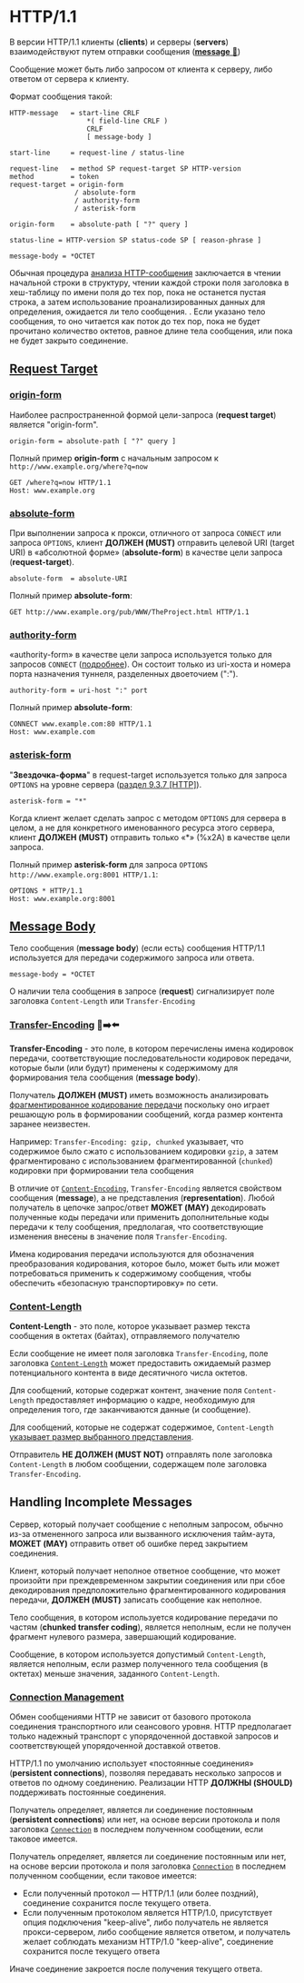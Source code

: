 # HTTP/1.1

В версии HTTP/1.1 клиенты (**clients**) и серверы (**servers**) взаимодействуют путем отправки сообщения ([**message** 📂](../topics/messages.md))

Сообщение может быть либо запросом от клиента к серверу, либо ответом от сервера к клиенту.

Формат сообщения такой:

```
HTTP-message   = start-line CRLF
                   *( field-line CRLF )
                   CRLF
                   [ message-body ]

start-line     = request-line / status-line

request-line   = method SP request-target SP HTTP-version
method         = token
request-target = origin-form
                / absolute-form
                / authority-form
                / asterisk-form

origin-form    = absolute-path [ "?" query ]

status-line = HTTP-version SP status-code SP [ reason-phrase ]

message-body = *OCTET

```

Обычная процедура [анализа HTTP-сообщения](https://www.rfc-editor.org/rfc/rfc9112.html#section-2.2) заключается в чтении начальной строки в структуру, чтении каждой строки поля заголовка в хеш-таблицу по имени поля до тех пор, пока не останется пустая строка, а затем использование проанализированных данных для определения, ожидается ли тело сообщения. . Если указано тело сообщения, то оно читается как поток до тех пор, пока не будет прочитано количество октетов, равное длине тела сообщения, или пока не будет закрыто соединение.

## [Request Target](https://www.rfc-editor.org/rfc/rfc9112.html#section-3.2)

### [origin-form](https://www.rfc-editor.org/rfc/rfc9112.html#name-origin-form)

Наиболее распространенной формой цели-запроса (**request target**) является "origin-form".

`origin-form = absolute-path [ "?" query ]`

Полный пример **origin-form** с начальным запросом к `http://www.example.org/where?q=now`

```
GET /where?q=now HTTP/1.1
Host: www.example.org
```

### [absolute-form](https://www.rfc-editor.org/rfc/rfc9112.html#name-absolute-form)

При выполнении запроса к прокси, отличного от запроса `CONNECT` или запроса `OPTIONS`, клиент **ДОЛЖЕН (MUST)** отправить целевой URI (target URI) в «абсолютной форме» (**absolute-form**) в качестве цели запроса (**request-target**).

`absolute-form  = absolute-URI`

Полный пример **absolute-form**:

```
GET http://www.example.org/pub/WWW/TheProject.html HTTP/1.1
```

### [authority-form](https://www.rfc-editor.org/rfc/rfc9112.html#name-authority-form)

«authority-form» в качестве цели запроса используется только для запросов `CONNECT` ([подробнее](https://www.rfc-editor.org/rfc/rfc9110#section-9.3.6)). Он состоит только из uri-хоста и номера порта назначения туннеля, разделенных двоеточием (":").

`authority-form = uri-host ":" port`

Полный пример **absolute-form**:

```
CONNECT www.example.com:80 HTTP/1.1
Host: www.example.com

```

### [asterisk-form](https://www.rfc-editor.org/rfc/rfc9112.html#name-asterisk-form)

"**Звездочка-форма**" в request-target используется только для запроса `OPTIONS` на уровне сервера ([раздел 9.3.7 [HTTP]](https://www.rfc-editor.org/rfc/rfc9110#section-9.3.7)).

`asterisk-form = "*"`

Когда клиент желает сделать запрос с методом `OPTIONS` для сервера в целом, а не для конкретного именованного ресурса этого сервера, клиент **ДОЛЖЕН (MUST)** отправить только «*» (%x2A) в качестве цели запроса.

Полный пример **asterisk-form** для запроса `OPTIONS http://www.example.org:8001 HTTP/1.1`:

```
OPTIONS * HTTP/1.1
Host: www.example.org:8001
```

## [Message Body](https://www.rfc-editor.org/rfc/rfc9112.html#name-message-body)

Тело сообщения (**message body**) (если есть) сообщения HTTP/1.1 используется для передачи содержимого запроса или ответа.

`message-body = *OCTET`

О наличии тела сообщения в запросе (**request**) сигнализирует поле заголовка `Content-Length` или `Transfer-Encoding`

### [Transfer-Encoding](https://www.rfc-editor.org/rfc/rfc9112.html#section-6.1) 🎩➡️⬅️

**Transfer-Encoding** - это поле, в котором перечислены имена кодировок передачи, соответствующие последовательности кодировок передачи, которые были (или будут) применены к содержимому для формирования тела сообщения (**message body**).

Получатель **ДОЛЖЕН (MUST)** иметь возможность анализировать [фрагментированное кодирование передачи](https://www.rfc-editor.org/rfc/rfc9112.html#chunked.encoding) поскольку оно играет решающую роль в формировании сообщений, когда размер контента заранее неизвестен.

Например: `Transfer-Encoding: gzip, chunked` указывает, что содержимое было сжато с использованием кодировки `gzip`, а затем фрагментировано с использованием фрагментированной (`chunked`) кодировки при формировании тела сообщения

В отличие от [`Content-Encoding`](https://www.rfc-editor.org/rfc/rfc9110#section-8.4.1), `Transfer-Encoding` является свойством сообщения (**message**), а не представления (**representation**). Любой получатель в цепочке запрос/ответ **МОЖЕТ (MAY)** декодировать полученные коды передачи или применить дополнительные коды передачи к телу сообщения, предполагая, что соответствующие изменения внесены в значение поля `Transfer-Encoding`.

Имена кодирования передачи используются для обозначения преобразования кодирования, которое было, может быть или может потребоваться применить к содержимому сообщения, чтобы обеспечить «безопасную транспортировку» по сети.

### [Content-Length](https://www.rfc-editor.org/rfc/rfc9112.html#name-content-length)

**Content-Length** - это поле, которое указывает размер текста сообщения в октетах (байтах), отправляемого получателю

Если сообщение не имеет поля заголовка `Transfer-Encoding`, поле заголовка [`Content-Length`](https://www.rfc-editor.org/rfc/rfc9110#section-8.6) может предоставить ожидаемый размер потенциального контента в виде десятичного числа октетов.

Для сообщений, которые содержат контент, значение поля `Content-Length` предоставляет информацию о кадре, необходимую для определения того, где заканчиваются данные (и сообщение).

Для сообщений, которые не содержат содержимое, `Content-Length` [указывает размер выбранного представления](https://www.rfc-editor.org/rfc/rfc9110#section-8.6).

Отправитель **НЕ ДОЛЖЕН (MUST NOT)** отправлять поле заголовка `Content-Length` в любом сообщении, содержащем поле заголовка `Transfer-Encoding`.

## Handling Incomplete Messages

Сервер, который получает сообщение с неполным запросом, обычно из-за отмененного запроса или вызванного исключения тайм-аута, **МОЖЕТ (MAY)** отправить ответ об ошибке перед закрытием соединения.

Клиент, который получает неполное ответное сообщение, что может произойти при преждевременном закрытии соединения или при сбое декодирования предположительно фрагментированного кодирования передачи, **ДОЛЖЕН (MUST)** записать сообщение как неполное.

Тело сообщения, в котором используется кодирование передачи по частям (**chunked transfer coding**), является неполным, если не получен фрагмент нулевого размера, завершающий кодирование.

Сообщение, в котором используется допустимый `Content-Length`, является неполным, если размер полученного тела сообщения (в октетах) меньше значения, заданного `Content-Length`.

### [Connection Management](https://www.rfc-editor.org/rfc/rfc9112.html#name-connection-management)

Обмен сообщениями HTTP не зависит от базового протокола соединения транспортного или сеансового уровня. HTTP предполагает только надежный транспорт с упорядоченной доставкой запросов и соответствующей упорядоченной доставкой ответов.

HTTP/1.1 по умолчанию использует «постоянные соединения» (**persistent connections**), позволяя передавать несколько запросов и ответов по одному соединению. Реализации HTTP **ДОЛЖНЫ (SHOULD)** поддерживать постоянные соединения.

Получатель определяет, является ли соединение постоянным (**persistent connections**) или нет, на основе версии протокола и поля заголовка [`Connection`](https://www.rfc-editor.org/rfc/rfc9110#section-7.6.1) в последнем полученном сообщении, если таковое имеется.

Получатель определяет, является ли соединение постоянным или нет, на основе версии протокола и поля заголовка [`Connection`](https://www.rfc-editor.org/rfc/rfc9110#section-7.6.1) в последнем полученном сообщении, если таковое имеется:

- Если полученный протокол — HTTP/1.1 (или более поздний), соединение сохранится после текущего ответа.
- Если полученным протоколом является HTTP/1.0, присутствует опция подключения "keep-alive", либо получатель не является прокси-сервером, либо сообщение является ответом, и получатель желает соблюдать механизм HTTP/1.0 "keep-alive", соединение сохранится после текущего ответа

Иначе соединение закроется после получения текущего ответа.
